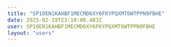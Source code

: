 ```yaml
---
title: "SP10EN1KAHBF1MECMD6XY6FKYPQXMT6WTPPN9FBHE"
date: 2025-02-19T23:10:06.483Z
user: SP10EN1KAHBF1MECMD6XY6FKYPQXMT6WTPPN9FBHE
layout: "users"
---
```

    